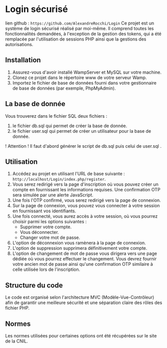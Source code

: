 # Login sécurisé
lien github : `https://github.com/AlexandreRocchi/Login`
Ce projet est un système de login sécurisé réalisé par moi-même. Il comprend toutes les fonctionnalités demandées, à l'exception de la gestion des tokens, qui a été remplacée par l'utilisation de sessions PHP ainsi que la gestions des autorisations.

## Installation

1. Assurez-vous d'avoir installé WampServer et MySQL sur votre machine.
2. Clonez ce projet dans le répertoire www de votre serveur Wamp.
3. Importez le fichier de base de données fourni dans votre gestionnaire de base de données (par exemple, PhpMyAdmin).

## La base de donnée

Vous trouverez dans le fichier SQL deux fichiers :
1. le fichier db.sql qui permet de créer la base de donnée.
2. le fichier user.sql qui permet de créer un utilisateur pour la base de donnée.

! Attention ! Il faut d'abord générer le script de db.sql puis celui de user.sql .


## Utilisation

1. Accédez au projet en utilisant l'URL de base suivante : `http://localhost/Login/index.php/register`.
2. Vous serez redirigé vers la page d'inscription où vous pouvez créer un compte en fournissant les informations requises. Une confirmation OTP sera simulée par une alerte JavaScript.
3. Une fois l'OTP confirmé, vous serez redirigé vers la page de connexion.
4. Sur la page de connexion, vous pouvez vous connecter à votre session en fournissant vos identifiants.
5. Une fois connecté, vous aurez accès à votre session, où vous pourrez choisir parmi les options suivantes :
   - Supprimer votre compte.
   - Vous déconnecter.
   - Changer votre mot de passe.
6. L'option de déconnexion vous ramènera à la page de connexion.
7. L'option de suppression supprimera définitivement votre compte.
8. L'option de changement de mot de passe vous dirigera vers une page dédiée où vous pourrez effectuer le changement. Vous devrez fournir votre ancien mot de passe ainsi qu'une confirmation OTP similaire à celle utilisée lors de l'inscription.

## Structure du code

Le code est organisé selon l'architecture MVC (Modèle-Vue-Contrôleur) afin de garantir une meilleure sécurité et une séparation claire des rôles des fichier PHP.

## Normes

Les normes utilisées pour certaines options ont été récupérées sur le site de la CNIL.
